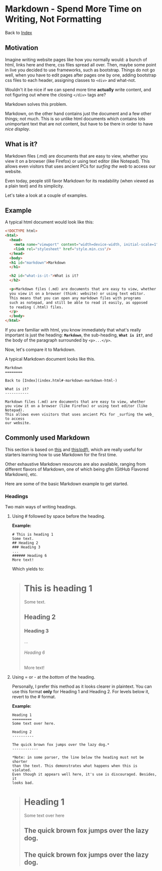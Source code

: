 Markdown - Spend More Time on Writing, Not Formatting
======================================================

Back to [Index](index.html#-markdown-markdown-html-)


Motivation
-----------

Imagine writing website pages like how you normally would: a bunch of
html, links here and there, css files spread all over. Then, maybe some
point in live you decided to use frameworks, such as bootstrap. Things
do not go well, when you have to edit pages after pages one by one, adding
bootstrap css files to each header, assigning classes to `<div>` and what-not.

Wouldn't it be nice if we can spend more time **actually** write content, and
not figuring out where the closing `</div>` tags are?

Markdown solves this problem.

Markdown, on the other hand contains just the document and a few other things;
not much. This is so unlike html documents which contains lots unimportant text
that are not content, but have to be there in order to have _nice display_.

What is it?
-----------

Markdown files (.md) are documents that are easy to view, whether
you view it on a browser (like Firefox) or using text editor (like Notepad).
This allows even visitors that uses ancient PCs for _surfing the web_ to access
our website.

Even today, people still favor Markdown for its readability (when viewed as a plain text)
and its simplicity.

Let's take a look at a couple of examples.

Example
-------

A typical html document would look like this:
```html
<!DOCTYPE html>
<html>
  <head>
    <meta name="viewport" content="width=device-width, initial-scale=1"/>
    <link rel="stylesheet" href="style.min.css"/>
  </head>
  <body>
  <h1 id="markdown">Markdown
  </h1>

  <h2 id="what-is-it-">What is it?
  </h2>

  <p>Markdown files (.md) are documents that are easy to view, whether
  you view it on a browser (think: website) or using text editor.
  This means that you can open any markdown files with programs
  such as notepad, and still be able to read it easily, as opposed
  to reading (.html) files.
  </p>
  </body>
</html>
```

If you are familiar with html, you know immediately that what's really
important is just the heading: **`Markdown`**, the sub-heading, **`What is it?`**, and
the body of the paragraph surrounded by `<p>...</p>`.

Now, let's compare it to Markdown.

A typical Markdown document looks like this.
```
Markdown
========

Back to [Index](index.html#-markdown-markdown-html-)

What is it?
-----------

Markdown files (.md) are documents that are easy to view, whether
you view it on a browser (like Firefox) or using text editor (like Notepad).
This allows even visitors that uses ancient PCs for _surfing the web_ to access
our website.
```

Commonly used Markdown
----------------------
This section is based on [this][1] and [this(pdf)][2], which are really useful
for starters learning how to use Markdown for the first time.

Other exhaustive Markdown resources are also available, ranging from 
different flavors of Markdown, one of which being gfm (GitHub Flavored Markdown), etc.

Here are some of the basic Markdown example to get started.

### Headings
Two main ways of writing headings.
1.  Using \# followed by space before the heading.
    
    **Example:**
    ```
    # This is heading 1
    Some text.
    ## Heading 2
    ### Heading 3
    ...
    ###### Heading 6
    More text!
    ```
    
    Which yields to:
    
    > # This is heading 1
    > Some text.
    > ## Heading 2
    > ### Heading 3
    > ...
    > ###### Heading 6
    > More text!
    
2.  Using = or - at the _bottom_ of the heading.
    
    Personally, I prefer this method as it looks clearer in plaintext.
    You can use this format **only** for Heading 1 and Heading 2. For
    levels below it, revert to the \# format.
    
    **Example:**
    ```
    Heading 1
    =========    
    Some text over here.
    
    Heading 2
    ----------
    
    The quick brown fox jumps over the lazy dog.*
    ------------
    
    *Note: in some parser, the line below the heading must not be shorter
    than the text. This demonstrates what happens when this is violated.
    Even though it appears well here, it's use is discouraged. Besides, it
    looks bad.
    ```
    
    > Heading 1
    > =========    
    > Some text over here
    > 
    > The quick brown fox jumps over the lazy dog.
    > --------------------------------------------
    > 
    > The quick brown fox jumps over the lazy dog.
    > ------------

[1]: https://github.com/adam-p/markdown-here/wiki/Markdown-Cheatsheet
[2]: https://guides.github.com/pdfs/markdown-cheatsheet-online.pdf
